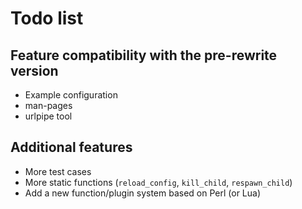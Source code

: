 # Todo list

## Feature compatibility with the pre-rewrite version

* Example configuration
* man-pages
* urlpipe tool

## Additional features

* More test cases
* More static functions (`reload_config`, `kill_child`, `respawn_child`)
* Add a new function/plugin system based on Perl (or Lua)

